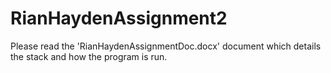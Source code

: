 # RianHaydenAssignment2
Please read the 'RianHaydenAssignmentDoc.docx' document which details the stack and how the program is run.
